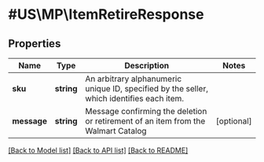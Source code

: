 # #US\MP\ItemRetireResponse

## Properties

Name | Type | Description | Notes
------------ | ------------- | ------------- | -------------
**sku** | **string** | An arbitrary alphanumeric unique ID, specified by the seller, which identifies each item. |
**message** | **string** | Message confirming the deletion or retirement of an item from the Walmart Catalog | [optional]


[[Back to Model list]](../) [[Back to API list]](../../Api/US/MP) [[Back to README]](../../README.md)
